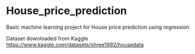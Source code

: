 # House_price_prediction
Basic machine learning project for House price prediction using regression

Dataset downloaded from Kaggle https://www.kaggle.com/datasets/shree1992/housedata
